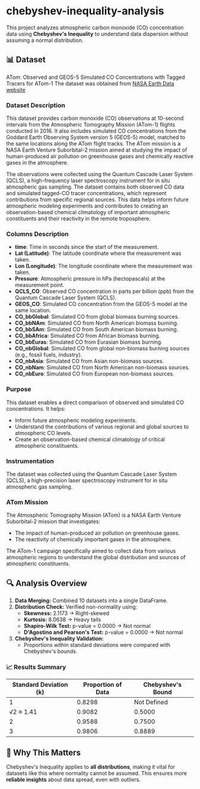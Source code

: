 # chebyshev-inequality-analysis

This project analyzes atmospheric carbon monoxide (CO) concentration data using **Chebyshev's Inequality** to understand data dispersion without assuming a normal distribution.

## 📊 Dataset

ATom: Observed and GEOS-5 Simulated CO Concentrations with Tagged Tracers for ATom-1
The dataset was obtained from [NASA Earth Data website](https://search.earthdata.nasa.gov/search/granules?p=C2704963648-ORNL_CLOUD&pg[0][v]=f&pg[0][gsk]=-start_date&ff=Available%20in%20Earthdata%20Cloud&gdf=Excel!CSV&tl=1736831091!3!!&fpb0=Air-based%20Platforms&lat=20.4609375&long=74.63671875&zoom=4)

### Dataset Description
This dataset provides carbon monoxide (CO) observations at 10-second intervals from the Atmospheric Tomography Mission (ATom-1) flights conducted in 2016. It also includes simulated CO concentrations from the Goddard Earth Observing System version 5 (GEOS-5) model, matched to the same locations along the ATom flight tracks. The ATom mission is a NASA Earth Venture Suborbital-2 mission aimed at studying the impact of human-produced air pollution on greenhouse gases and chemically reactive gases in the atmosphere.

The observations were collected using the Quantum Cascade Laser System (QCLS), a high-frequency laser spectroscopy instrument for in situ atmospheric gas sampling. The dataset contains both observed CO data and simulated tagged-CO tracer concentrations, which represent contributions from specific regional sources. This data helps inform future atmospheric modeling experiments and contributes to creating an observation-based chemical climatology of important atmospheric constituents and their reactivity in the remote troposphere.

### Columns Description
- **time**: Time in seconds since the start of the measurement.
- **Lat (Latitude)**: The latitude coordinate where the measurement was taken.
- **Lon (Longitude)**: The longitude coordinate where the measurement was taken.
- **Pressure**: Atmospheric pressure in hPa (hectopascals) at the measurement point.
- **QCLS_CO**: Observed CO concentration in parts per billion (ppb) from the Quantum Cascade Laser System (QCLS).
- **GEOS_CO**: Simulated CO concentration from the GEOS-5 model at the same location.
- **CO_bbGlobal**: Simulated CO from global biomass burning sources.
- **CO_bbNAm**: Simulated CO from North American biomass burning.
- **CO_bbSAm**: Simulated CO from South American biomass burning.
- **CO_bbAfrica**: Simulated CO from African biomass burning.
- **CO_bbEuras**: Simulated CO from Eurasian biomass burning.
- **CO_nbGlobal**: Simulated CO from global non-biomass burning sources (e.g., fossil fuels, industry).
- **CO_nbAsia**: Simulated CO from Asian non-biomass sources.
- **CO_nbNam**: Simulated CO from North American non-biomass sources.
- **CO_nbEuro**: Simulated CO from European non-biomass sources.

### Purpose
This dataset enables a direct comparison of observed and simulated CO concentrations. It helps:
- Inform future atmospheric modeling experiments.
- Understand the contributions of various regional and global sources to atmospheric CO levels.
- Create an observation-based chemical climatology of critical atmospheric constituents.

### Instrumentation
The dataset was collected using the Quantum Cascade Laser System (QCLS), a high-precision laser spectroscopy instrument for in situ atmospheric gas sampling.

### ATom Mission
The Atmospheric Tomography Mission (ATom) is a NASA Earth Venture Suborbital-2 mission that investigates:
- The impact of human-produced air pollution on greenhouse gases.
- The reactivity of chemically important gases in the atmosphere.

The ATom-1 campaign specifically aimed to collect data from various atmospheric regions to understand the global distribution and sources of atmospheric constituents.


## 🔍 Analysis Overview

1. **Data Merging:** Combined 10 datasets into a single DataFrame.  
2. **Distribution Check:** Verified non-normality using:
   - **Skewness:** 2.1173 → Right-skewed  
   - **Kurtosis:** 8.0638 → Heavy tails  
   - **Shapiro-Wilk Test:** p-value = 0.0000 → Not normal  
   - **D'Agostino and Pearson's Test:** p-value = 0.0000 → Not normal  
3. **Chebyshev's Inequality Validation:**  
   - Proportions within standard deviations were compared with Chebyshev's bounds.

### 📈 Results Summary

| Standard Deviation (k) | Proportion of Data | Chebyshev's Bound |
|------------------------|-------------------|-------------------|
| 1                      | 0.8298            | Not Defined       |
| √2 ≈ 1.41              | 0.9082            | 0.5000           |
| 2                      | 0.9588            | 0.7500           |
| 3                      | 0.9806            | 0.8889           |

## 🤔 Why This Matters

Chebyshev's Inequality applies to **all distributions**, making it vital for datasets like this where normality cannot be assumed. This ensures more **reliable insights** about data spread, even with outliers.



